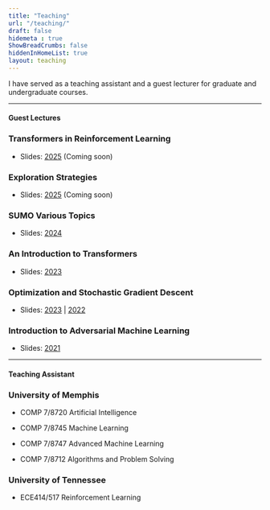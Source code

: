 ```yaml
---
title: "Teaching"
url: "/teaching/"
draft: false
hidemeta : true
ShowBreadCrumbs: false
hiddenInHomeList: true
layout: teaching
---
```


I have served as a teaching assistant and a guest lecturer for graduate and undergraduate courses.

-------------------


#### Guest Lectures


### Transformers in Reinforcement Learning

- Slides: [2025]() (Coming soon)


###
### Exploration Strategies

- Slides: [2025]() (Coming soon)


###
### SUMO Various Topics

- Slides: [2024](https://poudel-bibek.github.io/pdfs/slides/sumo_class)


###
### An Introduction to Transformers

- Slides: [2023](https://poudel-bibek.github.io/pdfs/slides/intro_to_transformers)


###
### Optimization and Stochastic Gradient Descent

- Slides: [2023](https://poudel-bibek.github.io/pdfs/slides/optimization_sgd) | [2022](https://poudel-bibek.github.io/pdfs/slides/optimization_sgd)


###
### Introduction to Adversarial Machine Learning

- Slides: [2021](https://poudel-bibek.github.io/pdfs/slides/intro_to_aml)


-------------------


#### Teaching Assistant


### University of Memphis

- COMP 7/8720 Artificial Intelligence

- COMP 7/8745 Machine Learning

- COMP 7/8747 Advanced Machine Learning

- COMP 7/8712 Algorithms and Problem Solving



###
### University of Tennessee

- ECE414/517 Reinforcement Learning  



